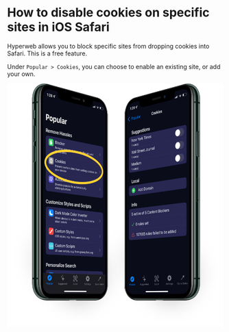 # How to disable cookies on specific sites in iOS Safari

Hyperweb allows you to block specific sites from dropping cookies into Safari. This is a free feature.

Under `Popular > Cookies`, you can choose to enable an existing site, or add your own.

![](/static/images/dual-facing-cookies.png)